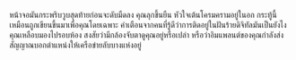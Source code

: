 หน้าจอมันกระพริบวูบสุดท้ายก่อนจะดับมืดลง คุณลุกขึ้นยืน หัวใจเต้นโครมครามอยู่ในอก กระทู้นี้เหมือนถูกเขียนขึ้นมาเพื่อคุณโดยเฉพาะ คำเตือนจากคนที่รู้ดีว่าการติดอยู่ในฝันร้ายดิจิทัลมันเป็นยังไง คุณเหลือบมองไปรอบห้อง สงสัยว่ามีกล้องจับตาดูคุณอยู่หรือเปล่า หรือว่าอิมแพลนต์ของคุณกำลังส่งสัญญาณบอกตำแหน่งให้เครือข่ายลับบางแห่งอยู่
